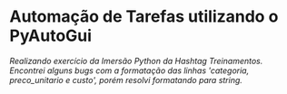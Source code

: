 # Automação de Tarefas utilizando o PyAutoGui

*Realizando exercício da Imersão Python da Hashtag Treinamentos.*
*Encontrei alguns bugs com a formatação das linhas 'categoria, preco_unitario e custo', porém*
*resolvi formatando para string.*